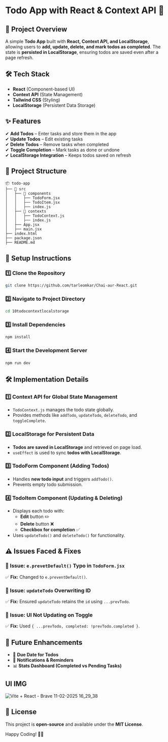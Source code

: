 # Todo App with React & Context API 🚀

## 📌 Project Overview
A simple **Todo App** built with **React, Context API, and LocalStorage**, allowing users to **add, update, delete, and mark todos as completed**. The state is **persisted in LocalStorage**, ensuring todos are saved even after a page refresh.

## 🛠️ Tech Stack
- **React** (Component-based UI)
- **Context API** (State Management)
- **Tailwind CSS** (Styling)
- **LocalStorage** (Persistent Data Storage)

## ✨ Features
✔ **Add Todos** – Enter tasks and store them in the app  
✔ **Update Todos** – Edit existing tasks  
✔ **Delete Todos** – Remove tasks when completed  
✔ **Toggle Completion** – Mark tasks as done or undone  
✔ **LocalStorage Integration** – Keeps todos saved on refresh  

## 📂 Project Structure
```
📦 todo-app
├── 📂 src
│   ├── 📂 components
│   │   ├── TodoForm.jsx
│   │   ├── TodoItem.jsx
│   │   ├── index.js
│   ├── 📂 contexts
│   │   ├── TodoContext.js
│   │   ├── index.js
│   ├── App.jsx
│   ├── main.jsx
├── index.html
├── package.json
├── README.md
```

## 🚀 Setup Instructions
### 1️⃣ Clone the Repository
```sh
git clone https://github.com/tarleomkar/Chai-aur-React.git
```
### 2️⃣ Navigate to Project Directory
```sh
cd 10todocontextlocalstorage
```
### 3️⃣ Install Dependencies
```sh
npm install
```
### 4️⃣ Start the Development Server
```sh
npm run dev
```

## 🛠️ Implementation Details
### **1️⃣ Context API for Global State Management**
- `TodoContext.js` manages the todo state globally.
- Provides methods like `addTodo`, `updateTodo`, `deleteTodo`, and `toggleComplete`.

### **2️⃣ LocalStorage for Persistent Data**
- **Todos are saved in LocalStorage** and retrieved on page load.
- `useEffect` is used to sync **todos with LocalStorage**.

### **3️⃣ TodoForm Component (Adding Todos)**
- Handles **new todo input** and triggers `addTodo()`.
- Prevents empty todo submission.

### **4️⃣ TodoItem Component (Updating & Deleting)**
- Displays each todo with:
  - **Edit** button ✏️
  - **Delete** button ❌
  - **Checkbox for completion** ✅
- Uses `updateTodo()` and `deleteTodo()` for functionality.

## ⚠️ Issues Faced & Fixes
### 🛑 Issue: `e.prevetDefault()` Typo in `TodoForm.jsx`
✅ **Fix:** Changed to `e.preventDefault()`.

### 🛑 Issue: `updateTodo` Overwriting ID
✅ **Fix:** Ensured `updateTodo` retains the `id` using `...prevTodo`.

### 🛑 Issue: UI Not Updating on Toggle
✅ **Fix:** Used `{ ...prevTodo, completed: !prevTodo.completed }`.

## 🎯 Future Enhancements
- 📅 **Due Date for Todos**
- 🔔 **Notifications & Reminders**
- 📊 **Stats Dashboard (Completed vs Pending Tasks)**

## UI IMG
![Vite + React - Brave 11-02-2025 16_29_38](https://github.com/user-attachments/assets/68b62434-6454-4231-865a-4fcae35687f0)


## 📜 License
This project is **open-source** and available under the **MIT License**.

Happy Coding! 🚀🔥

